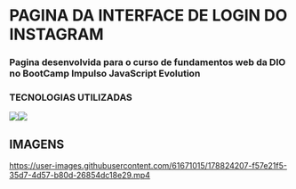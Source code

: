 # PAGINA DA INTERFACE DE LOGIN DO INSTAGRAM

### Pagina desenvolvida para o curso de fundamentos web da DIO no BootCamp Impulso JavaScript Evolution

### TECNOLOGIAS UTILIZADAS
<img src="https://img.shields.io/badge/HTML5-E34F26?style=for-the-badge&logo=html5&logoColor=white" /><img src="https://img.shields.io/badge/CSS-239120?&style=for-the-badge&logo=css3&logoColor=white" />

## IMAGENS

https://user-images.githubusercontent.com/61671015/178824207-f57e21f5-35d7-4d57-b80d-26854dc18e29.mp4
